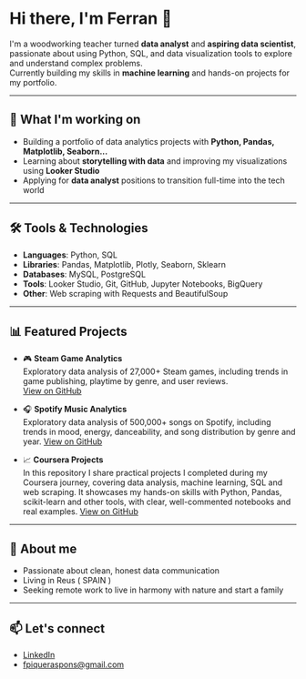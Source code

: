 
<!--
**Tzantza/tzantza** is a ✨ _special_ ✨ repository because its `README.md` (this file) appears on your GitHub profile.

Here are some ideas to get you started:

- 🔭 I’m currently working on ...
- 🌱 I’m currently learning ...
- 👯 I’m looking to collaborate on ...
- 🤔 I’m looking for help with ...
- 💬 Ask me about ...
- 📫 How to reach me: ...
- 😄 Pronouns: ...
- ⚡ Fun fact: ...
-->

# Hi there, I'm Ferran 👋

I'm a woodworking teacher turned **data analyst** and **aspiring data scientist**, passionate about using Python, SQL, and data visualization tools to explore and understand complex problems.  
Currently building my skills in **machine learning** and hands-on projects for my portfolio.

---

## 🧠 What I'm working on

- Building a portfolio of data analytics projects with **Python, Pandas, Matplotlib, Seaborn...**
- Learning about **storytelling with data** and improving my visualizations using **Looker Studio**
- Applying for **data analyst** positions to transition full-time into the tech world

---

## 🛠️ Tools & Technologies

- **Languages**: Python, SQL
- **Libraries**: Pandas, Matplotlib, Plotly, Seaborn, Sklearn
- **Databases**: MySQL, PostgreSQL
- **Tools**: Looker Studio, Git, GitHub, Jupyter Notebooks, BigQuery
- **Other**: Web scraping with Requests and BeautifulSoup

---

## 📊 Featured Projects

- 🎮 **Steam Game Analytics**  
  Exploratory data analysis of 27,000+ Steam games, including trends in game publishing, playtime by genre, and user reviews.  
  [View on GitHub](https://github.com/tzantza/eda-steam)

- 🎧 **Spotify Music Analytics**  
  Exploratory data analysis of 500,000+ songs on Spotify, including trends in mood, energy, danceability, and song distribution by genre and year.
  [View on GitHub](https://github.com/tzantza/eda-spotify)
  
- 📈 **Coursera Projects**  
  In this repository I share practical projects I completed during my Coursera journey, covering data analysis, machine learning, SQL and web scraping. It showcases my hands-on skills with Python, Pandas, scikit-learn and other tools, with clear, well-commented notebooks and real examples. 
  [View on GitHub](https://github.com/Tzantza/coursera)

---

## 🌄 About me

- Passionate about clean, honest data communication
- Living in Reus ( SPAIN )
- Seeking remote work to live in harmony with nature and start a family

---

## 📫 Let's connect

- [LinkedIn](https://linkedin.com/in/fpiqueraspons)
- fpiqueraspons@gmail.com
